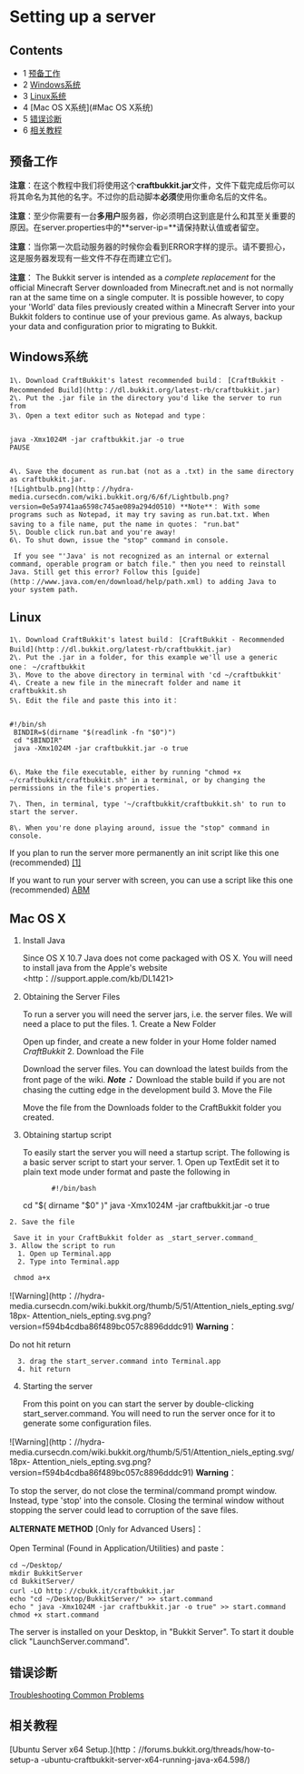 #  Setting up a server

## Contents

  * 1 [预备工作](#预备工作)
  * 2 [Windows系统](#Windows系统)
  * 3 [Linux系统](#Linux系统)
  * 4 [Mac OS X系统](#Mac OS X系统)
  * 5 [错误诊断](#错误诊断)
  * 6 [相关教程](#相关教程)

## 预备工作

**注意**：在这个教程中我们将使用这个**craftbukkit.jar**文件，文件下载完成后你可以将其命名为其他的名字。不过你的启动脚本**必须**使用你重命名后的文件名。

**注意**：至少你需要有一台**多用户**服务器，你必须明白这到底是什么和其至关重要的原因。在server.properties中的**server-ip=**请保持默认值或者留空。 

**注意**：当你第一次启动服务器的时候你会看到ERROR字样的提示。请不要担心，这是服务器发现有一些文件不存在而建立它们。

**注意**： The Bukkit server is intended as a _complete replacement_ for the official Minecraft Server downloaded from Minecraft.net and is not normally ran at the same time on a single computer. It is possible however, to copy your 'World' data files previously created within a Minecraft Server into your Bukkit folders to continue use of your previous game. As always, backup your data and configuration prior to migrating to Bukkit. 

##  Windows系统

    1\. Download CraftBukkit's latest recommended build： [CraftBukkit - Recommended Build](http：//dl.bukkit.org/latest-rb/craftbukkit.jar)
    2\. Put the .jar file in the directory you'd like the server to run from 
    3\. Open a text editor such as Notepad and type： 
    
    
    java -Xmx1024M -jar craftbukkit.jar -o true
    PAUSE
    

    4\. Save the document as run.bat (not as a .txt) in the same directory as craftbukkit.jar. 
    ![Lightbulb.png](http：//hydra-media.cursecdn.com/wiki.bukkit.org/6/6f/Lightbulb.png?version=0e5a9741aa6598c745ae089a294d0510) **Note**： With some programs such as Notepad, it may try saving as run.bat.txt. When saving to a file name, put the name in quotes： "run.bat" 
    5\. Double click run.bat and you're away! 
    6\. To shut down, issue the "stop" command in console. 

     If you see "'Java' is not recognized as an internal or external command, operable program or batch file." then you need to reinstall Java. Still get this error? Follow this [guide](http：//www.java.com/en/download/help/path.xml) to adding Java to your system path. 

##  Linux

    1\. Download CraftBukkit's latest build： [CraftBukkit - Recommended Build](http：//dl.bukkit.org/latest-rb/craftbukkit.jar)
    2\. Put the .jar in a folder, for this example we'll use a generic one： ~/craftbukkit 
    3\. Move to the above directory in terminal with 'cd ~/craftbukkit' 
    4\. Create a new file in the minecraft folder and name it craftbukkit.sh 
    5\. Edit the file and paste this into it： 
    
    
    #!/bin/sh
     BINDIR=$(dirname "$(readlink -fn "$0")")
     cd "$BINDIR"
     java -Xmx1024M -jar craftbukkit.jar -o true
    

    6\. Make the file executable, either by running "chmod +x ~/craftbukkit/craftbukkit.sh" in a terminal, or by changing the permissions in the file's properties. 

    7\. Then, in terminal, type '~/craftbukkit/craftbukkit.sh' to run to start the server. 

    8\. When you're done playing around, issue the "stop" command in console. 

If you plan to run the server more permanently an init script like this one
(recommended) [[1]](https：//github.com/Ahtenus/minecraft-init)

If you want to run your server with screen, you can use a script like this one
(recommended) [ABM](http：//dev.bukkit.org/server-mods/ascii-bukkit-menu/)

##  Mac OS X

  1. Install Java 

     Since OS X 10.7 Java does not come packaged with OS X. You will need to install java from the Apple's website <http：//support.apple.com/kb/DL1421>
  2. Obtaining the Server Files 

     To run a server you will need the server jars, i.e. the server files. We will need a place to put the files. 
    1. Create a New Folder 

     Open up finder, and create a new folder in your Home folder named _CraftBukkit_
    2. Download the File 

     Download the server files. You can download the latest builds from the front page of the wiki. 
     _**Note：**_ Download the stable build if you are not chasing the cutting edge in the development build 
    3. Move the File 

     Move the file from the Downloads folder to the CraftBukkit folder you created. 
  3. Obtaining startup script 

     To easily start the server you will need a startup script. The following is a basic server script to start your server. 
    1. Open up TextEdit set it to plain text mode under format and paste the following in 
        
                #!/bin/bash
        cd "$( dirname "$0" )"
        java -Xmx1024M -jar craftbukkit.jar -o true

    2. Save the file 

     Save it in your CraftBukkit folder as _start_server.command_
    3. Allow the script to run 
      1. Open up Terminal.app 
      2. Type into Terminal.app 

     chmod a+x 
    

![Warning](http：//hydra-
media.cursecdn.com/wiki.bukkit.org/thumb/5/51/Attention_niels_epting.svg/18px-
Attention_niels_epting.svg.png?version=f594b4cdba86f489bc057c8896dddc91)
**Warning**：

Do not hit return

      3. drag the start_server.command into Terminal.app 
      4. hit return 
  4. Starting the server 

     From this point on you can start the server by double-clicking start_server.command. 
     You will need to run the server once for it to generate some configuration files. 
    

![Warning](http：//hydra-
media.cursecdn.com/wiki.bukkit.org/thumb/5/51/Attention_niels_epting.svg/18px-
Attention_niels_epting.svg.png?version=f594b4cdba86f489bc057c8896dddc91)
**Warning**：

To stop the server, do not close the terminal/command prompt window. Instead,
type 'stop' into the console. Closing the terminal window without stopping the
server could lead to corruption of the save files.

  
**ALTERNATE METHOD** [Only for Advanced Users]： 

Open Terminal (Found in Application/Utilities) and paste：  

    
    
    cd ~/Desktop/
    mkdir BukkitServer
    cd BukkitServer/
    curl -LO http：//cbukk.it/craftbukkit.jar
    echo "cd ~/Desktop/BukkitServer/" >> start.command
    echo " java -Xmx1024M -jar craftbukkit.jar -o true" >> start.command
    chmod +x start.command
    

The server is installed on your Desktop, in "Bukkit Server". To start it
double click "LaunchServer.command".  

## 错误诊断

[Troubleshooting Common Problems](/Troubleshooting_Common_Problems)

## 相关教程

[Ubuntu Server x64 Setup.](http：//forums.bukkit.org/threads/how-to-setup-a
-ubuntu-craftbukkit-server-x64-running-java-x64.598/)
